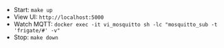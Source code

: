 - Start: `make up`
- View UI: `http://localhost:5000`
- Watch MQTT: `docker exec -it vi_mosquitto sh -lc "mosquitto_sub -t 'frigate/#' -v"`
- Stop: `make down`